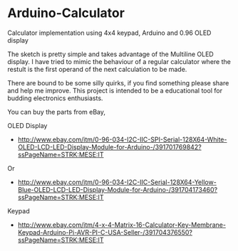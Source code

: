 # Arduino-Calculator
Calculator implementation using 4x4 keypad, Arduino and 0.96 OLED display

The sketch is pretty simple and takes advantage of the Multiline OLED display. I have tried to mimic the behaviour of a regular calculator where the restult is the first operand of the next calculation to be made. 

There are bound to be some silly quirks, if you find something please share and help me improve. This project is intended to be a educational tool for budding electronics enthusiasts. 

You can buy the parts from eBay, 

OLED Display 
* http://www.ebay.com/itm/0-96-034-I2C-IIC-SPI-Serial-128X64-White-OLED-LCD-LED-Display-Module-for-Arduino-/391701769842?ssPageName=STRK:MESE:IT

Or

* http://www.ebay.com/itm/0-96-034-I2C-IIC-Serial-128X64-Yellow-Blue-OLED-LCD-LED-Display-Module-for-Arduino-/391704173460?ssPageName=STRK:MESE:IT

Keypad

* http://www.ebay.com/itm/4-x-4-Matrix-16-Calculator-Key-Membrane-Keypad-Arduino-Pi-AVR-PI-C-USA-Seller-/391704376550?ssPageName=STRK:MESE:IT
